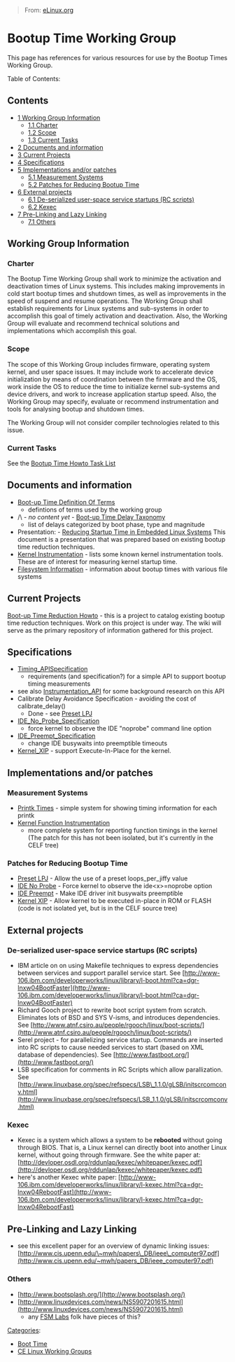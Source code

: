 > From: [eLinux.org](http://eLinux.org/Bootup_Time_Working_Group "http://eLinux.org/Bootup_Time_Working_Group")


# Bootup Time Working Group



This page has references for various resources for use by the Bootup
Times Working Group.

Table of Contents:



## Contents

-   [1 Working Group Information](#working-group-information)
    -   [1.1 Charter](#charter)
    -   [1.2 Scope](#scope)
    -   [1.3 Current Tasks](#current-tasks)
-   [2 Documents and information](#documents-and-information)
-   [3 Current Projects](#current-projects)
-   [4 Specifications](#specifications)
-   [5 Implementations and/or
    patches](#implementations-and-or-patches)
    -   [5.1 Measurement Systems](#measurement-systems)
    -   [5.2 Patches for Reducing Bootup
        Time](#patches-for-reducing-bootup-time)
-   [6 External projects](#external-projects)
    -   [6.1 De-serialized user-space service startups (RC
        scripts)](#de-serialized-user-space-service-startups-rc-scripts)
    -   [6.2 Kexec](#kexec)
-   [7 Pre-Linking and Lazy Linking](#pre-linking-and-lazy-linking)
    -   [7.1 Others](#others)

## Working Group Information

### Charter

The Bootup Time Working Group shall work to minimize the activation and
deactivation times of Linux systems. This includes making improvements
in cold start bootup times and shutdown times, as well as improvements
in the speed of suspend and resume operations. The Working Group shall
establish requirements for Linux systems and sub-systems in order to
accomplish this goal of timely activation and deactivation. Also, the
Working Group will evaluate and recommend technical solutions and
implementations which accomplish this goal.

### Scope

The scope of this Working Group includes firmware, operating system
kernel, and user space issues. It may include work to accelerate device
initialization by means of coordination between the firmware and the OS,
work inside the OS to reduce the time to initialize kernel sub-systems
and device drivers, and work to increase application startup speed.
Also, the Working Group may specify, evaluate or recommend
instrumentation and tools for analysing bootup and shutdown times.

The Working Group will not consider compiler technologies related to
this issue.

### Current Tasks

See the [Bootup Time Howto Task
List](../../.././dev_portals/Boot_Time/Bootup_Time_Howto_Task_List/Bootup_Time_Howto_Task_List.md "Bootup Time Howto Task List")

## Documents and information

-   [Boot-up Time Definition Of
    Terms](../../.././dev_portals/Boot_Time/Boot-up_Time_Definition_Of_Terms/Boot-up_Time_Definition_Of_Terms.md "Boot-up Time Definition Of Terms")
    - defintions of terms used by the working group
-   /\\ - *no content yet* - [Boot-up Time Delay
    Taxonomy](../../.././dev_portals/Boot_Time/Boot-up_Time_Delay_Taxonomy/Boot-up_Time_Delay_Taxonomy.md "Boot-up Time Delay Taxonomy")
    - list of delays categorized by boot phase, type and magnitude
-   Presentation: - [Reducing Startup Time in Embedded Linux
    Systems](http://eLinux.org/images/7/78/ReducingStartupTime_v0.8.pdf "ReducingStartupTime v0.8.pdf")
    This document is a presentation that was prepared based on existing
    bootup time reduction techniques.
-   [Kernel
    Instrumentation](../../.././dev_portals/Boot_Time/Kernel_Instrumentation/Kernel_Instrumentation.md "Kernel Instrumentation") -
    lists some known kernel instrumentation tools. These are of interest
    for measuring kernel startup time.
-   [Filesystem
    Information](../../.././dev_portals/Boot_Time/Filesystem_Information/Filesystem_Information.md "Filesystem Information") -
    information about bootup times with various file systems

## Current Projects

[Boot-up Time Reduction
Howto](../../.././dev_portals/Boot_Time/Boot-up_Time_Reduction_Howto/Boot-up_Time_Reduction_Howto.md "Boot-up Time Reduction Howto") -
this is a project to catalog existing bootup time reduction techniques.
Work on this project is under way. The wiki will serve as the primary
repository of information gathered for this project.

## Specifications

-   [Timing\_APISpecification](http://eLinux.org/Timing_APISpecification "Timing APISpecification")
    - requirements (and specification?) for a simple API to support
    bootup timing measurements
-   see also
    [Instrumentation\_API](http://eLinux.org/Instrumentation_API "Instrumentation API")
    for some background research on this API
-   Calibrate Delay Avoidance Specification - avoiding the cost of
    calibrate\_delay()
    -   Done - see [Preset LPJ](../../.././dev_portals/Boot_Time/Preset_LPJ/Preset_LPJ.md "Preset LPJ")
-   [IDE\_No\_Probe\_Specification](../../.././dev_portals/Boot_Time/IDE_No_Probe/IDE_No_Probe.md_Specification "IDE No Probe Specification")
    - force kernel to observe the IDE "noprobe" command line option
-   [IDE\_Preempt\_Specification](http://eLinux.org/IDE_Preempt_Specification "IDE Preempt Specification")
    - change IDE busywaits into preemptible timeouts
-   [Kernel\_XIP](../../.././dev_portals/Boot_Time/Kernel_XIP/Kernel_XIP.md "Kernel XIP") - support Execute-In-Place
    for the kernel.

## Implementations and/or patches

### Measurement Systems

-   [Printk Times](../../.././dev_portals/Boot_Time/Printk_Times/Printk_Times.md "Printk Times") - simple system for
    showing timing information for each printk
-   [Kernel Function
    Instrumentation](http://eLinux.org/Kernel_Function_Instrumentation "Kernel Function Instrumentation")
    - more complete system for reporting function timings in the kernel
    (The patch for this has not been isolated, but it's currently in the
    CELF tree)

### Patches for Reducing Bootup Time

-   [Preset LPJ](../../.././dev_portals/Boot_Time/Preset_LPJ/Preset_LPJ.md "Preset LPJ") - Allow the use of a preset
    loops\_per\_jiffy value
-   [IDE No Probe](../../.././dev_portals/Boot_Time/IDE_No_Probe/IDE_No_Probe.md "IDE No Probe") - Force kernel to
    observe the ide\<x\>=noprobe option
-   [IDE Preempt](http://eLinux.org/IDE_Preempt "IDE Preempt") - Make IDE driver init
    busywaits preemptible
-   [Kernel XIP](../../.././dev_portals/Boot_Time/Kernel_XIP/Kernel_XIP.md "Kernel XIP") - Allow kernel to be executed
    in-place in ROM or FLASH (code is not isolated yet, but is in the
    CELF source tree)

## External projects

### De-serialized user-space service startups (RC scripts)

-   IBM article on on using Makefile techniques to express dependencies
    between services and support parallel service start. See
    [http://www-106.ibm.com/developerworks/linux/library/l-boot.html?ca=dgr-lnxw04BootFaster](http://www-106.ibm.com/developerworks/linux/library/l-boot.html?ca=dgr-lnxw04BootFaster)
-   Richard Gooch project to rewrite boot script system from scratch.
    Eliminates lots of BSD and SYS V-isms, and introduces dependencies.
    See
    [http://www.atnf.csiro.au/people/rgooch/linux/boot-scripts/](http://www.atnf.csiro.au/people/rgooch/linux/boot-scripts/)
-   Serel project - for parallelizing service startup. Commands are
    inserted into RC scripts to cause needed services to start (based on
    XML database of dependencies). See
    [http://www.fastboot.org/](http://www.fastboot.org/)
-   LSB specification for comments in RC Scripts which allow
    parallization. See
    [http://www.linuxbase.org/spec/refspecs/LSB\_1.1.0/gLSB/initscrcomconv.html](http://www.linuxbase.org/spec/refspecs/LSB_1.1.0/gLSB/initscrcomconv.html)

### Kexec

-   Kexec is a system which allows a system to be **rebooted** without
    going through BIOS. That is, a Linux kernel can directly boot into
    another Linux kernel, without going through firmware. See the white
    paper at:
    [http://devloper.osdl.org/rddunlap/kexec/whitepaper/kexec.pdf](http://devloper.osdl.org/rddunlap/kexec/whitepaper/kexec.pdf)
-   here's another Kexec white paper:
    [http://www-106.ibm.com/developerworks/linux/library/l-kexec.html?ca=dgr-lnxw04RebootFast](http://www-106.ibm.com/developerworks/linux/library/l-kexec.html?ca=dgr-lnxw04RebootFast)

## Pre-Linking and Lazy Linking

-   see this excellent paper for an overview of dynamic linking issues:
    [http://www.cis.upenn.edu/\~mwh/papers\_DB/ieee\_computer97.pdf](http://www.cis.upenn.edu/~mwh/papers_DB/ieee_computer97.pdf)

### Others

-   [http://www.bootsplash.org/](http://www.bootsplash.org/)
-   [http://www.linuxdevices.com/news/NS5907201615.html](http://www.linuxdevices.com/news/NS5907201615.html)
    - any [FSM
    Labs](http://eLinux.org/index.php?title=FSM_Labs&action=edit&redlink=1 "FSM Labs (page does not exist)")
    folk have pieces of this?


[Categories](http://eLinux.org/Special:Categories "Special:Categories"):

-   [Boot Time](http://eLinux.org/Category:Boot_Time "Category:Boot Time")
-   [CE Linux Working
    Groups](http://eLinux.org/Category:CE_Linux_Working_Groups "Category:CE Linux Working Groups")

